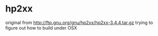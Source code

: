 # hp2xx
original from 
http://ftp.gnu.org/gnu/hp2xx/hp2xx-3.4.4.tar.gz	
trying to figure out how to build under OSX